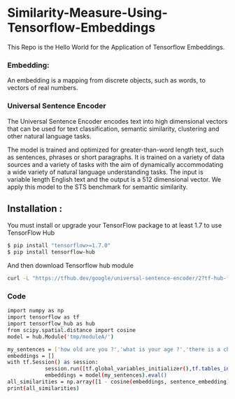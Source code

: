 # Similarity-Measure-Using-Tensorflow-Embeddings

This Repo is the Hello World for the Application of Tensorflow Embeddings.

### Embedding:
An embedding is a mapping from discrete objects, such as words, to vectors of real numbers.

### Universal Sentence Encoder

The Universal Sentence Encoder encodes text into high dimensional vectors that can be used for text classification, semantic similarity, clustering and other natural language tasks.

The model is trained and optimized for greater-than-word length text, such as sentences, phrases or short paragraphs. It is trained on a variety of data sources and a variety of tasks with the aim of dynamically accommodating a wide variety of natural language understanding tasks. The input is variable length English text and the output is a 512 dimensional vector. We apply this model to the STS benchmark for semantic similarity.

## Installation :

You must install or upgrade your TensorFlow package to at least 1.7 to use TensorFlow Hub
```sh 
$ pip install "tensorflow>=1.7.0"
$ pip install tensorflow-hub
```
And then download Tensorflow hub module
```sh
curl -L "https://tfhub.dev/google/universal-sentence-encoder/2?tf-hub-format=compressed" | tar -zxvC /tmp/moduleA
```
### Code
```sh
import numpy as np
import tensorflow as tf
import tensorflow_hub as hub
from scipy.spatial.distance import cosine
model = hub.Module('tmp/moduleA/')

my_sentences = ['how old are you ?','what is your age ?','there is a chance of rain today','Rain is predicted today']
embeddings = []
with tf.Session() as session:
            session.run([tf.global_variables_initializer(),tf.tables_initializer()])
            embeddings = model(my_sentences).eval()
all_similarities = np.array([1 - cosine(embeddings, sentence_embedding) for sentence_embedding in embeddings])
print(all_similarities)


```






